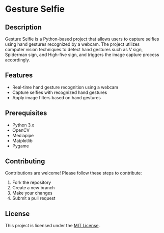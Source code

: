 # Gesture Selfie

## Description

Gesture Selfie is a Python-based project that allows users to capture selfies using hand gestures recognized by a webcam. The project utilizes computer vision techniques to detect hand gestures such as V sign, Spiderman sign, and High-five sign, and triggers the image capture process accordingly.

## Features

- Real-time hand gesture recognition using a webcam
- Capture selfies with recognized hand gestures
- Apply image filters based on hand gestures

## Prerequisites

- Python 3.x
- OpenCV
- Mediapipe
- Matplotlib
- Pygame

## Contributing

Contributions are welcome! Please follow these steps to contribute:
1. Fork the repository
2. Create a new branch
3. Make your changes
4. Submit a pull request

## License

This project is licensed under the [MIT License](LICENSE).
